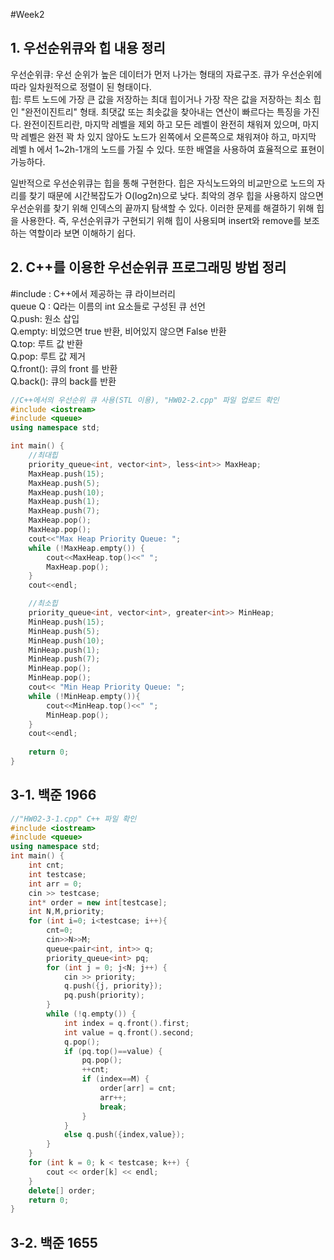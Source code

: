 #Week2
## 1. 우선순위큐와 힙 내용 정리
우선순위큐: 우선 순위가 높은 데이터가 먼저 나가는 형태의 자료구조. 큐가 우선순위에 따라 일차원적으로 정렬이 된 형태이다.    
힙: 루트 노드에 가장 큰 값을 저장하는 최대 힙이거나 가장 작은 값을 저장하는 최소 힙인 "완전이진트리" 형태. 최댓값 또는 최솟값을 찾아내는 연산이 빠르다는 특징을 가진다. 완전이진트리란, 마지막 레벨을 제외 하고 모든 레벨이 완전히 채워져 있으며, 마지막 레벨은 완전 꽉 차 있지 않아도 노드가 왼쪽에서 오른쪽으로 채워져야 하고, 마지막 레벨 h 에서 1~2h-1개의 노드를 가질 수 있다. 또한 배열을 사용하여 효율적으로 표현이 가능하다.

일반적으로 우선순위큐는 힙을 통해 구현한다. 힙은 자식노드와의 비교만으로 노드의 자리를 찾기 때문에 시간복잡도가 O(log2n)으로 낮다. 최악의 경우 힙을 사용하지 않으면 우선순위를 찾기 위해 인덱스의 끝까지 탐색할 수 있다. 이러한 문제를 해결하기 위해 힙을 사용한다. 즉, 우선순위큐가 구현되기 위해 힙이 사용되며 insert와 remove를 보조하는 역할이라 보면 이해하기 쉽다.

## 2. C++를 이용한 우선순위큐 프로그래밍 방법 정리
#include <queue>: C++에서 제공하는 큐 라이브러리   
queue<int> Q : Q라는 이름의 int 요소들로 구성된 큐 선언   
Q.push: 원소 삽입   
Q.empty: 비었으면 true 반환, 비어있지 않으면 False 반환   
Q.top: 루트 값 반환   
Q.pop: 루트 값 제거   
Q.front(): 큐의 front 를 반환   
Q.back(): 큐의 back를 반환   
```C++
//C++에서의 우선순위 큐 사용(STL 이용), "HW02-2.cpp" 파일 업로드 확인
#include <iostream>
#include <queue>
using namespace std;

int main() {
	//최대힙
	priority_queue<int, vector<int>, less<int>> MaxHeap;
	MaxHeap.push(15);
	MaxHeap.push(5);
	MaxHeap.push(10);
	MaxHeap.push(1);
	MaxHeap.push(7);
	MaxHeap.pop();
	MaxHeap.pop();
	cout<<"Max Heap Priority Queue: ";
	while (!MaxHeap.empty()) {
		cout<<MaxHeap.top()<<" ";
		MaxHeap.pop();
	}
	cout<<endl;

	//최소힙
	priority_queue<int, vector<int>, greater<int>> MinHeap;
	MinHeap.push(15);
	MinHeap.push(5);
	MinHeap.push(10);
	MinHeap.push(1);
	MinHeap.push(7);
	MinHeap.pop();
	MinHeap.pop();
	cout<< "Min Heap Priority Queue: ";
	while (!MinHeap.empty()){
		cout<<MinHeap.top()<<" ";
		MinHeap.pop();
	}
	cout<<endl;
	
	return 0;
}
```
## 3-1. 백준 1966
```C++
//"HW02-3-1.cpp" C++ 파일 확인
#include <iostream>
#include <queue>
using namespace std;
int main() {
    int cnt;
    int testcase;
    int arr = 0;
    cin >> testcase;
    int* order = new int[testcase];
    int N,M,priority;
    for (int i=0; i<testcase; i++){
        cnt=0;
        cin>>N>>M;
        queue<pair<int, int>> q;
        priority_queue<int> pq;
        for (int j = 0; j<N; j++) {
            cin >> priority;
            q.push({j, priority});
            pq.push(priority);
        }
        while (!q.empty()) {
            int index = q.front().first;
            int value = q.front().second;
            q.pop();
            if (pq.top()==value) {
                pq.pop();
                ++cnt;
                if (index==M) {
                    order[arr] = cnt;
                    arr++;
                    break;
                }
            }
            else q.push({index,value});
        }
    }
    for (int k = 0; k < testcase; k++) {
        cout << order[k] << endl;
    }
    delete[] order;
    return 0;
}
```
## 3-2. 백준 1655
